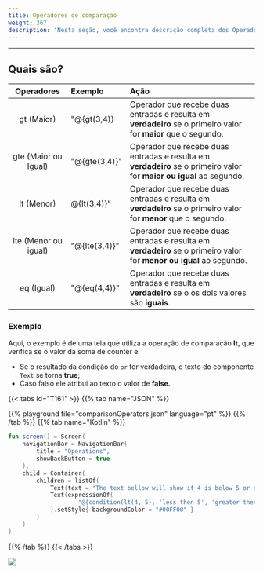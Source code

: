 ```yaml
---
title: Operadores de comparação
weight: 367
description: 'Nesta seção, você encontra descrição completa dos Operadores de Comparação.'
---
```


---

## Quais são? 

<table>
  <thead>
    <tr>
      <th style="text-align:center">Operadores</th>
      <th style="text-align:left">Exemplo</th>
      <th style="text-align:left">A&#xE7;&#xE3;o</th>
    </tr>
  </thead>
  <tbody>
    <tr>
      <td style="text-align:center">
        gt
        (Maior)
      </td>
      <td style="text-align:left">&quot;@{gt(3,4)}</td>
      <td style="text-align:left">Operador que recebe duas entradas e resulta em <strong>verdadeiro</strong> se o primeiro
        valor for <strong>maior</strong> que o segundo.</td>
    </tr>
    <tr>
      <td style="text-align:center">
        gte
        (Maior ou Igual)
      </td>
      <td style="text-align:left">&quot;@{gte(3,4)}&quot;</td>
      <td style="text-align:left">Operador que recebe duas entradas e resulta em <strong>verdadeiro</strong> se o primeiro
        valor for <strong>maior ou igual</strong> ao segundo.</td>
    </tr>
    <tr>
      <td style="text-align:center">
        lt
        (Menor)
      </td>
      <td style="text-align:left">@{lt(3,4)}&quot;</td>
      <td style="text-align:left">Operador que recebe duas entradas e resulta em <strong>verdadeiro</strong> se o primeiro
        valor for <strong>menor</strong> que o segundo.</td>
    </tr>
    <tr>
      <td style="text-align:center">
        lte
        (Menor ou igual)
      </td>
      <td style="text-align:left">&quot;@{lte(3,4)}&quot;</td>
      <td style="text-align:left">Operador que recebe duas entradas e resulta em <strong>verdadeiro</strong> se o primeiro
        valor for <strong>menor ou igual</strong> ao segundo.</td>
    </tr>
    <tr>
      <td style="text-align:center">
        eq
        (Igual)
      </td>
      <td style="text-align:left">&quot;@{eq(4,4)}&quot;</td>
      <td style="text-align:left">Operador que recebe duas entradas e resulta em <strong>verdadeiro</strong> se o os
        dois valores s&#xE3;o <strong>iguais</strong>.</td>
    </tr>
  </tbody>
</table>

### Exemplo

Aqui, o exemplo é de uma tela que utiliza a operação de comparação **lt**, que verifica se o valor da soma de counter e:

* Se o resultado da condição do `or` for verdadeira, o texto do componente `Text` se torna **true;**
* Caso falso ele atribui ao texto o valor de **false.**

{{< tabs id="T161" >}}
{{% tab name="JSON" %}}
<!-- json-playground:comparisonOperators.json
{
   "_beagleComponent_":"beagle:screenComponent",
   "navigationBar":{
      "title":"Operations",
      "showBackButton":true
   },
   "child":{
      "_beagleComponent_":"beagle:container",
      "children":[
         {
            "_beagleComponent_":"beagle:text",
            "text":"The text bellow will show if 4 is below 5 or not"
         },
         {
            "_beagleComponent_":"beagle:text",
            "text":"@{condition(lt(4, 5), 'less then 5', 'greater then 5')}",
            "style":{
               "backgroundColor":"#00FF00"
            }
         }
      ]
   }
}
-->
{{% playground file="comparisonOperators.json" language="pt" %}}
{{% /tab %}}
{{% tab name="Kotlin" %}}
```kotlin
fun screen() = Screen(
    navigationBar = NavigationBar(
        title = "Operations",
        showBackButton = true
    ),
    child = Container(
        children = listOf(
            Text(text = "The text bellow will show if 4 is below 5 or not"),
            Text(expressionOf(
                    "@{condition(lt(4, 5), 'less then 5', 'greater then 5')}")
            ).setStyle{ backgroundColor = "#00FF00" }
        )
    )
)
```
{{% /tab %}}
{{< /tabs >}}

![](/shared/comparison.png)
